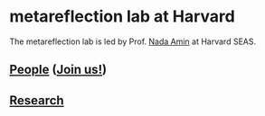 # metareflection lab at Harvard

The metareflection lab is led by Prof. [Nada Amin](https://namin.seas.harvard.edu) at Harvard SEAS.

## [People](people#members) ([Join us!](people/#joining))

## [Research](research)


